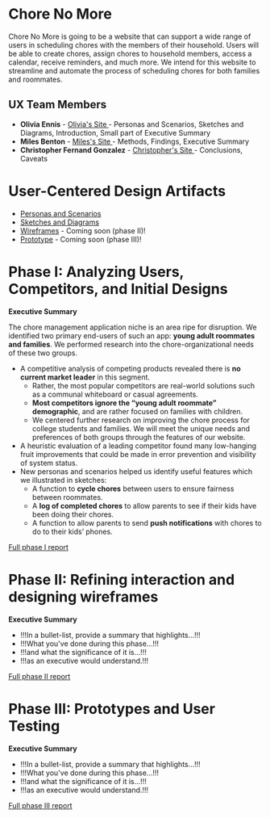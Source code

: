 # Chore No More

Chore No More is going to be a website that can support a wide range of users in scheduling chores with the members of their household. Users will be able to create chores, assign chores to household members, access a calendar, receive reminders, and much more. We intend for this website to streamline and automate the process of scheduling chores for both families and roommates.

## UX Team Members

* **Olivia Ennis** - <a href="https://usabilityengineering.github.io/ux-portfolio-ocennis/"> Olivia's Site </a> - Personas and Scenarios, Sketches and Diagrams, Introduction, Small part of Executive Summary
* **Miles Benton** - <a href="https://github.com/UsabilityEngineering/ux-portfolio-kil0meters"> Miles's Site </a> - Methods, Findings, Executive Summary
* **Christopher Fernand Gonzalez** - <a href="https://github.com/UsabilityEngineering/ux-portfolio-ChrisG183"> Christopher's Site </a> - Conclusions, Caveats

# User-Centered Design Artifacts
 
* [Personas and Scenarios](https://github.com/UsabilityEngineering/ChoreNoMore/blob/c36e90bd4ffa263add287dc498aaafb4ab17f392/personas/PersonasandScenarios-ChoreNoMore.pdf)
* [Sketches and Diagrams](https://github.com/UsabilityEngineering/ChoreNoMore/blob/d53ac33d2dbcde7594bd92100812d3ab524c1c4c/sketches/Sketches%20and%20Diagrams.pdf)
* [Wireframes](#) - Coming soon (phase II)!
* [Prototype](#) - Coming soon (phase III)!

# Phase I: Analyzing Users, Competitors, and Initial Designs

**Executive Summary**

The chore management application niche is an area ripe for disruption. We identified two primary end-users of such an app: **young adult roommates and families**. We performed research into the chore-organizational needs of these two groups.
* A competitive analysis of competing products revealed there is **no current market leader** in this segment.
  - Rather, the most popular competitors are real-world solutions such as a communal whiteboard or casual agreements.
  - **Most competitors ignore the “young adult roommate” demographic**, and are rather focused on families with children.
  - We centered further research on improving the chore process for college students and families. We will meet the unique needs and preferences of both groups through the features of our website.
* A heuristic evaluation of a leading competitor found many low-hanging fruit improvements that could be made in error prevention and visibility of system status.
* New personas and scenarios helped us identify useful features which we illustrated in sketches:
  - A function to **cycle chores** between users to ensure fairness between roommates.
  - A **log of completed chores** to allow parents to see if their kids have been doing their chores.
  - A function to allow parents to send **push notifications** with chores to do to their kids’ phones.


[Full phase I report](phaseI/)

# Phase II: Refining interaction and designing wireframes

**Executive Summary**

* !!!In a bullet-list, provide a summary that highlights...!!!
* !!!What you've done during this phase...!!!
* !!!and what the significance of it is...!!!
* !!!as an executive would understand.!!!

[Full phase II report](phaseII/)

# Phase III: Prototypes and User Testing

**Executive Summary**

* !!!In a bullet-list, provide a summary that highlights...!!!
* !!!What you've done during this phase...!!!
* !!!and what the significance of it is...!!!
* !!!as an executive would understand.!!!

[Full phase III report](phaseIII/)

